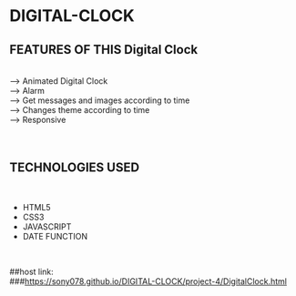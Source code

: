 # DIGITAL-CLOCK

## FEATURES OF THIS Digital Clock
<br>
--> Animated Digital Clock <br>
--> Alarm <br>
--> Get messages and images according to time<br>
--> Changes theme according to time<br>
--> Responsive<br>
<br><br>

## TECHNOLOGIES USED
<br>
<ul type='disc'>
  <li>HTML5</li>
  <li>CSS3</li>
  <li>JAVASCRIPT</li>
  <li>DATE FUNCTION</li>
</ul>
<br>


##host link:<br>
###https://sony078.github.io/DIGITAL-CLOCK/project-4/DigitalClock.html
